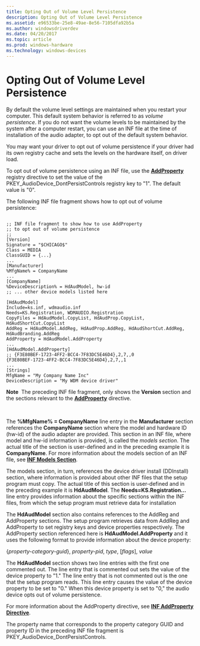 ```yaml
---
title: Opting Out of Volume Level Persistence
description: Opting Out of Volume Level Persistence
ms.assetid: e96533be-25e8-49ae-8e56-7105dfa92b5a
ms.author: windowsdriverdev
ms.date: 04/20/2017
ms.topic: article
ms.prod: windows-hardware
ms.technology: windows-devices
---
```


# Opting Out of Volume Level Persistence


By default the volume level settings are maintained when you restart your computer. This default system behavior is referred to as *volume persistence*. If you do not want the volume levels to be maintained by the system after a computer restart, you can use an INF file at the time of installation of the audio adapter, to opt out of the default system behavior.

You may want your driver to opt out of volume persistence if your driver had its own registry cache and sets the levels on the hardware itself, on driver load.

To opt out of volume persistence using an INF file, use the [**AddProperty**](https://msdn.microsoft.com/library/windows/hardware/ff546318) registry directive to set the value of the PKEY\_AudioDevice\_DontPersistControls registry key to "1". The default value is "0".

The following INF file fragment shows how to opt out of volume persistence:

```
 
;; INF file fragment to show how to use AddProperty
;; to opt out of volume persistence
;;
[Version]
Signature = "$CHICAGO$"
Class = MEDIA
ClassGUID = {...}
...
[Manufacturer]
%MfgName% = CompanyName
...
[CompanyName]
%DeviceDescription% = HdAudModel, hw-id
;; ... other device models listed here

[HdAudModel]
Include=ks.inf, wdmaudio.inf
Needs=KS.Registration, WDMAUDIO.Registration
CopyFiles = HdAudModel.CopyList, HdAudProp.CopyList, HdAudShortCut.CopyList
AddReg = HdAudModel.AddReg, HdAudProp.AddReg, HdAudShortCut.AddReg, HdAudBranding.AddReg
AddProperty = HdAudModel.AddProperty
...
[HdAudModel.AddProperty]
;; {F3E80BEF-1723-4FF2-BCC4-7F83DC5E46D4},2,7,,0
{F3E80BEF-1723-4FF2-BCC4-7F83DC5E46D4},2,7,,1
...
[Strings]
MfgName = "My Company Name Inc"
DeviceDescription = "My WDM device driver"
```

**Note**  The preceding INF file fragment, only shows the **Version** section and the sections relevant to the [**AddProperty**](https://msdn.microsoft.com/library/windows/hardware/ff546318) directive.

 

The **%MfgName% = CompanyName** line entry in the **Manufacturer** section references the **CompanyName** section where the model and hardware ID (hw-id) of the audio adapter are provided. This section in an INF file, where model and hw-id information is provided, is called the *models section*. The actual title of the section is user-defined and in the preceding example it is **CompanyName**. For more information about the models section of an INF file, see [**INF Models Section**](https://msdn.microsoft.com/library/windows/hardware/ff547456).

The models section, in turn, references the device driver install (DDInstall) section, where information is provided about other INF files that the setup program must copy. The actual title of this section is user-defined and in the preceding example it is **HdAudModel**. The **Needs=KS.Registration...** line entry provides information about the specific sections within the INF files, from which the setup program must retrieve data for installation

The **HdAudModel** section also contains references to the AddReg and AddProperty sections. The setup program retrieves data from AddReg and AddProperty to set registry keys and device properties respectively. The AddProperty section referenced here is **HdAudModel.AddProperty** and it uses the following format to provide information about the device property:

{*property-category-guid*}, *property-pid*, *type*, \[*flags*\], *value*

The **HdAudModel** section shows two line entries with the first one commented out. The line entry that is commented out sets the value of the device property to "1." The line entry that is not commented out is the one that the setup program reads. This line entry causes the value of the device property to be set to "0." When this device property is set to "0," the audio device opts out of volume persistence.

For more information about the AddProperty directive, see [**INF AddProperty Directive**](https://msdn.microsoft.com/library/windows/hardware/ff546318).

The property name that corresponds to the property category GUID and property ID in the preceding INF file fragment is PKEY\_AudioDevice\_DontPersistControls.

 

 




